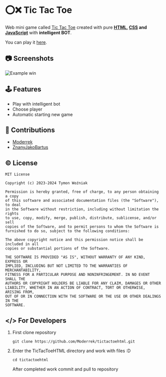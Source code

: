 # ⭕❌ Tic Tac Toe

Web mini game called [Tic Tac Toe](https://en.wikipedia.org/wiki/Tic-tac-toe) created with pure **[HTML](https://en.wikipedia.org/wiki/HTML), [CSS](https://en.wikipedia.org/wiki/CSS) and [JavaScript](https://en.wikipedia.org/wiki/JavaScript)** with **intelligent BOT**.  

You can play it [here](https://moderrek.github.io/tictactoehtml/).  

## 📷 Screenshots

![Example win](https://github.com/Moderrek/tictactoehtml/assets/16192262/ab2d3c3c-599c-4597-8412-fca4fdd2ff36)

## 🕹️ Features

- Play with intelligent bot
- Choose player
- Automatic starting new game

## 🤝 Contributions

- [Moderrek](https://github.com/Moderrek)
- [ZnanyJakoBartus](https://github.com/ZnanyJakoBartus)

## © License

```license
MIT License

Copyright (c) 2023-2024 Tymon Woźniak

Permission is hereby granted, free of charge, to any person obtaining a copy
of this software and associated documentation files (the "Software"), to deal
in the Software without restriction, including without limitation the rights
to use, copy, modify, merge, publish, distribute, sublicense, and/or sell
copies of the Software, and to permit persons to whom the Software is
furnished to do so, subject to the following conditions:

The above copyright notice and this permission notice shall be included in all
copies or substantial portions of the Software.

THE SOFTWARE IS PROVIDED "AS IS", WITHOUT WARRANTY OF ANY KIND, EXPRESS OR
IMPLIED, INCLUDING BUT NOT LIMITED TO THE WARRANTIES OF MERCHANTABILITY,
FITNESS FOR A PARTICULAR PURPOSE AND NONINFRINGEMENT. IN NO EVENT SHALL THE
AUTHORS OR COPYRIGHT HOLDERS BE LIABLE FOR ANY CLAIM, DAMAGES OR OTHER
LIABILITY, WHETHER IN AN ACTION OF CONTRACT, TORT OR OTHERWISE, ARISING FROM,
OUT OF OR IN CONNECTION WITH THE SOFTWARE OR THE USE OR OTHER DEALINGS IN THE
SOFTWARE.
```

## </> For Developers

1. First clone repository
   ```shell
   git clone https://github.com/Moderrek/tictactoehtml.git
   ```
2. Enter the TicTacToeHTML directory and work with files :D
   ```shell
   cd tictactoehtml
   ```
   After completed work commit and pull to repository
